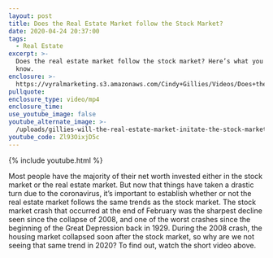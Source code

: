 ```yaml
---
layout: post
title: Does the Real Estate Market follow the Stock Market?
date: 2020-04-24 20:37:00
tags:
  - Real Estate
excerpt: >-
  Does the real estate market follow the stock market? Here’s what you need to
  know.
enclosure: >-
  https://vyralmarketing.s3.amazonaws.com/Cindy+Gillies/Videos/Does+the+Real+Estate+Market+follow+the+Stock+Market_.mp4
pullquote:
enclosure_type: video/mp4
enclosure_time:
use_youtube_image: false
youtube_alternate_image: >-
  /uploads/gillies-will-the-real-estate-market-initate-the-stock-market-youtube.jpg
youtube_code: Zl93OixjD5c
---
```


{% include youtube.html %}

Most people have the majority of their net worth invested either in the stock market or the real estate market. But now that things have taken a drastic turn due to the coronavirus, it’s important to establish whether or not the real estate market follows the same trends as the stock market. The stock market crash that occurred at the end of February was the sharpest decline seen since the collapse of 2008, and one of the worst crashes since the beginning of the Great Depression back in 1929. During the 2008 crash, the housing market collapsed soon after the stock market, so why are we not seeing that same trend in 2020? To find out, watch the short video above.